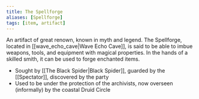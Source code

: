 ```yaml
---
title: The Spellforge
aliases: [Spellforge]
tags: [item, artifact]
---
```

An artifact of great renown, known in myth and legend. The Spellforge, located in [[wave_echo_cave|Wave Echo Cave]], is said to be able to imbue weapons, tools, and equipment with magical properties. In the hands of a skilled smith, it can be used to forge enchanted items.
- Sought by [[The Black Spider|Black Spider]], guarded by the [[Spectator]], discovered by the party
- Used to be under the protection of the archivists, now overseen (informally) by the coastal Druid Circle